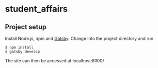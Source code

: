 # student_affairs

## Project setup
Install Node.js, npm and [Gatsby](https://www.gatsbyjs.com/tutorial/part-zero/#using-the-gatsby-cli). Change into the project directory and run
```
$ npm install
$ gatsby develop
```
The site can then be accessed at localhost:8000/ .
